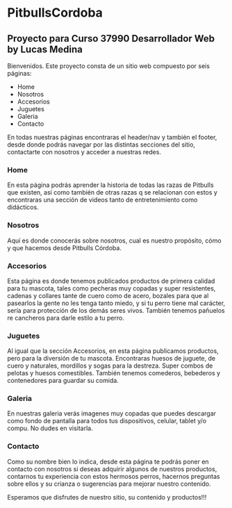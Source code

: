 # PitbullsCordoba

## Proyecto para Curso 37990 Desarrollador Web by Lucas Medina

Bienvenidos. Este proyecto consta de un sitio web compuesto por seis páginas:

<ul>
<li>Home
<li>Nosotros
<li>Accesorios
<li>Juguetes
<li>Galeria
<li>Contacto
</ul>

En todas nuestras páginas encontraras el header/nav y también el footer,
desde donde podrás navegar por las distintas secciones del sitio,
contactarte con nosotros y acceder a nuestras redes.

### Home
En esta página podrás aprender la historia de todas las razas de  Pitbulls que existen,
así como también de otras razas q se relacionan con estos y encontraras una sección
de videos tanto de entretenimiento como didácticos.

### Nosotros
Aquí es donde conocerás sobre nosotros, cual es nuestro propósito, cómo y que hacemos desde Pitbulls Córdoba.

### Accesorios
Esta página es donde tenemos publicados productos de primera calidad para tu mascota, tales como
pecheras muy copadas y super resistentes, cadenas y collares tante de cuero como de acero, bozales para 
que al pasearlos la gente no les tenga tanto miedo, y si tu perro tiene mal carácter, 
sería para protección de los demás seres vivos. También tenemos pañuelos re cancheros para darle estilo a tu perro.

### Juguetes
Al igual que la sección Accesorios, en esta página publicamos productos, pero para la diversión de tu mascota.
Encontraras huesos de juguete, de cuero y naturales, mordillos y sogas para la destreza. 
Super combos de pelotas y huesos comestibles.
También tenemos comederos, bebederos y contenedores para guardar su comida.

### Galeria
En nuestras galeria verás imagenes muy copadas que puedes descargar como fondo de pantalla para todos tus dispositivos,
celular, tablet y/o compu. No dudes en visitarla.

### Contacto
Como su nombre bien lo indica, desde esta página te podrás poner en contacto con nosotros si deseas adquirir
algunos de nuestros productos, contarnos tu experiencia con estos hermosos perros, hacernos preguntas sobre ellos y su crianza
o sugerencias para mejorar nuestro contenido.

<p>
Esperamos que disfrutes de nuestro sitio, su contenido y productos!!!
</p>





